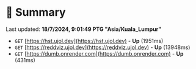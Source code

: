 # 📖 Summary
Last updated: **18/7/2024, 9:01:49 PTG "Asia/Kuala_Lumpur"**

- `GET` [https://hst.ujol.dev](https://hst.ujol.dev) - **Up** (1951ms)
- `GET` [https://reddviz.ujol.dev](https://reddviz.ujol.dev) - **Up** (13948ms)
- `GET` [https://dumb.onrender.com](https://dumb.onrender.com) - **Up** (431ms)

